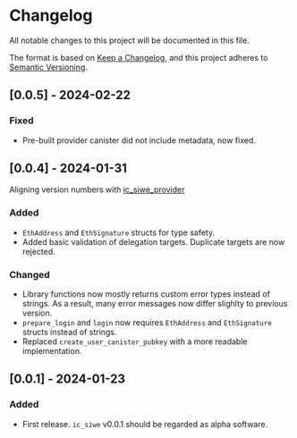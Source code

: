 # Changelog

All notable changes to this project will be documented in this file.

The format is based on [Keep a Changelog](https://keepachangelog.com/en/1.0.0/),
and this project adheres to [Semantic Versioning](https://semver.org/spec/v2.0.0.html).

## [0.0.5] - 2024-02-22

### Fixed

- Pre-built provider canister did not include metadata, now fixed.

## [0.0.4] - 2024-01-31

Aligning version numbers with [ic_siwe_provider](https://github.com/kristoferlund/ic-siwe/tree/main/packages/ic_siwe_provider)

### Added

- `EthAddress` and `EthSignature` structs for type safety.
- Added basic validation of delegation targets. Duplicate targets are now rejected.

### Changed
- Library functions now mostly returns custom error types instead of strings. As a result, many error messages now differ slighlty to previous version.
- `prepare_login` and `login` now requires `EthAddress` and `EthSignature` structs instead of strings.
- Replaced `create_user_canister_pubkey` with a more readable implementation.


##

## [0.0.1] - 2024-01-23

### Added

- First release. `ic_siwe` v0.0.1 should be regarded as alpha software.
